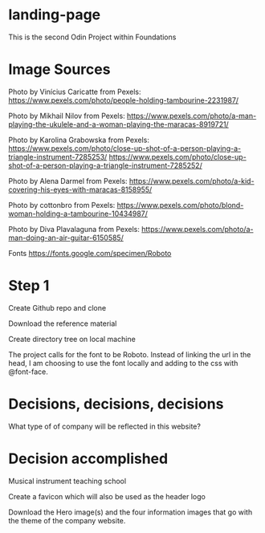 # landing-page

This is the second Odin Project within Foundations

# Image Sources

Photo by Vinícius Caricatte from Pexels:
https://www.pexels.com/photo/people-holding-tambourine-2231987/

Photo by Mikhail Nilov from Pexels:
https://www.pexels.com/photo/a-man-playing-the-ukulele-and-a-woman-playing-the-maracas-8919721/

Photo by Karolina Grabowska from Pexels:
https://www.pexels.com/photo/close-up-shot-of-a-person-playing-a-triangle-instrument-7285253/
https://www.pexels.com/photo/close-up-shot-of-a-person-playing-a-triangle-instrument-7285252/

Photo by Alena Darmel from Pexels:
https://www.pexels.com/photo/a-kid-covering-his-eyes-with-maracas-8158955/

Photo by cottonbro from Pexels:
https://www.pexels.com/photo/blond-woman-holding-a-tambourine-10434987/

Photo by Diva Plavalaguna from Pexels:
https://www.pexels.com/photo/a-man-doing-an-air-guitar-6150585/

Fonts
https://fonts.google.com/specimen/Roboto

# Step 1

Create Github repo and clone

Download the reference material

Create directory tree on local machine

The project calls for the font to be Roboto. Instead of linking
the url in the head, I am choosing to use the font locally and
adding to the css with @font-face.

# Decisions, decisions, decisions

What type of of company will be reflected in this website?

# Decision accomplished

Musical instrument teaching school

Create a favicon which will also be used as the header logo

Download the Hero image(s) and the four information images that go
with the theme of the company website.
